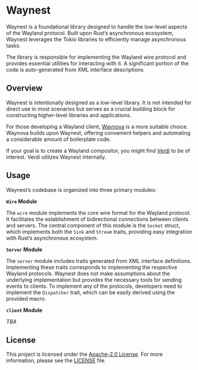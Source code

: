 # Waynest

Waynest is a foundational library designed to handle the low-level aspects of
the Wayland protocol. Built upon Rust’s asynchronous ecosystem, Waynest
leverages the Tokio libraries to efficiently manage asynchronous tasks.

The library is responsible for implementing the Wayland wire protocol and
provides essential utilities for interacting with it. A significant portion of
the code is auto-generated from XML interface descriptions

## Overview

Waynest is intentionally designed as a low-level library. It is not intended for
direct use in most scenarios but serves as a crucial building block for
constructing higher-level libraries and applications.

For those developing a Wayland client,
[Waynova](https://github.com/verdiwm/waynova) is a more suitable choice. Waynova
builds upon Waynest, offering convenient helpers and automating a considerable
amount of boilerplate code.

If your goal is to create a Wayland compositor, you might find
[Verdi](https://github.com/verdiwm/verdi) to be of interest. Verdi utilizes
Waynest internally.

## Usage

Waynest’s codebase is organized into three primary modules:

**`Wire` Module**

The `wire` module implements the core wire format for the Wayland protocol. It
facilitates the establishment of bidirectional connections between clients and
servers. The central component of this module is the `Socket` struct, which
implements both the `Sink` and `Stream` traits, providing easy integration with
Rust’s asynchronous ecosystem.

**`Server` Module**

The `server` module includes traits generated from XML interface definitions.
Implementing these traits corresponds to implementing the respective Wayland
protocols. Waynest does not make assumptions about the underlying implementation
but provides the necessary tools for sending events to clients. To implement any
of the protocols, developers need to implement the `Dispatcher` trait, which can
be easily derived using the provided macro.

**`client` Module**

_TBA_

## License

This project is licensed under the
[Apache-2.0 License](http://www.apache.org/licenses/LICENSE-2.0). For more
information, please see the [LICENSE](LICENSE) file.
